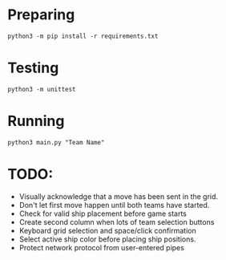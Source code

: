# Preparing

`python3 -m pip install -r requirements.txt`

# Testing

`python3 -m unittest`

# Running

`python3 main.py "Team Name"`

# TODO:

- Visually acknowledge that a move has been sent in the grid.
- Don't let first move happen until both teams have started.
- Check for valid ship placement before game starts
- Create second column when lots of team selection buttons
- Keyboard grid selection and space/click confirmation
- Select active ship color before placing ship positions.
- Protect network protocol from user-entered pipes
